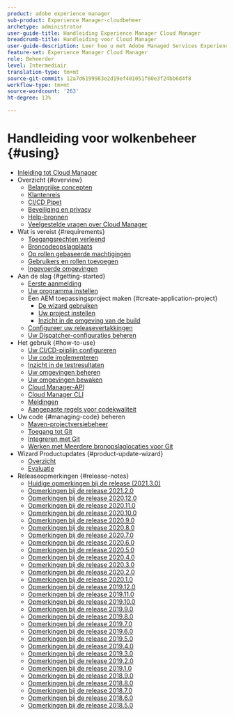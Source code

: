 ```yaml
---
product: adobe experience manager
sub-product: Experience Manager-cloudbeheer
archetype: administrator
user-guide-title: Handleiding Experience Manager Cloud Manager
breadcrumb-title: Handleiding voor Cloud Manager
user-guide-description: Leer hoe u met Adobe Managed Services Experience Manager in de cloud zelf kunt beheren.
feature-set: Experience Manager Cloud Manager
role: Beheerder
level: Intermediair
translation-type: tm+mt
source-git-commit: 12a7d6199983e2d19ef401051f60e3f24bb6d4f8
workflow-type: tm+mt
source-wordcount: '263'
ht-degree: 13%

---
```



# Handleiding voor wolkenbeheer {#using}

+ [Inleiding tot Cloud Manager](introduction-to-cloud-manager.md)
+ Overzicht {#overview}
   + [Belangrijke concepten](key-concepts.md)
   + [Klantenreis](customer-journey.md)
   + [CI/CD Pipet](ci-cd-pipeline.md)
   + [Beveiliging en privacy](security-and-privacy.md)
   + [Help-bronnen](help-resources.md)
   + [Veelgestelde vragen over Cloud Manager](cloud-manager-faqs.md)
+ Wat is vereist {#requirements}
   + [Toegangsrechten verleend](access-rights-granted.md)
   + [Broncodeopslagplaats](source-code-repository.md)
   + [Op rollen gebaseerde machtigingen](role-based-permissions.md)
   + [Gebruikers en rollen toevoegen](setting-up-users-and-roles.md)
   + [Ingevoerde omgevingen](environments-provisioned.md)
+ Aan de slag {#getting-started}
   + [Eerste aanmelding](first-time-login.md)
   + [Uw programma instellen](setting-up-program.md)
   + Een AEM toepassingsproject maken {#create-application-project}
      + [De wizard gebruiken](using-the-wizard.md)
      + [Uw project instellen](setting-up-project.md)
      + [Inzicht in de omgeving van de build](build-environment-details.md)
   + [Configureer uw releasevertakkingen](configure-your-release-branches.md)
   + [Uw Dispatcher-configuraties beheren](dispatcher-configurations.md)
+ Het gebruik {#how-to-use}
   + [Uw CI/CD-pijplijn configureren](configuring-pipeline.md)
   + [Uw code implementeren](deploying-code.md)
   + [Inzicht in de testresultaten](understand-your-test-results.md)
   + [Uw omgevingen beheren](manage-your-environment.md)
   + [Uw omgevingen bewaken](monitor-your-environments.md)
   + [Cloud Manager-API](https://www.adobe.io/apis/experiencecloud/cloud-manager/docs.html)
   + [Cloud Manager CLI](https://github.com/adobe/aio-cli-plugin-cloudmanager/blob/main/README.md)
   + [Meldingen](notifications.md)
   + [Aangepaste regels voor codekwaliteit](custom-code-quality-rules.md)
+ Uw code {#managing-code} beheren
   + [Maven-projectversiebeheer](activating-maven-project.md)
   + [Toegang tot Git](accessing-git.md)
   + [Integreren met Git](setup-cloud-manager-git-integration.md)
   + [Werken met Meerdere bronopslaglocaties voor Git](/help/using/working-with-multiple-source-git-repos.md)
+ Wizard Productupdates {#product-update-wizard}
   + [Overzicht](overview-productupdate-wizard.md)
   + [Evaluatie](evaluation.md)
+ Releaseopmerkingen {#release-notes}
   + [Huidige opmerkingen bij de release (2021.3.0)](release-notes-current.md)
   + [Opmerkingen bij de release 2021.2.0](release-notes-2021-2-0.md)
   + [Opmerkingen bij de release 2020.12.0](release-notes-2020-12-0.md)
   + [Opmerkingen bij de release 2020.11.0](release-notes-2020-11-0.md)
   + [Opmerkingen bij de release 2020.10.0](release-notes-2020-10-0.md)
   + [Opmerkingen bij de release 2020.9.0](release-notes-2020-9-0.md)
   + [Opmerkingen bij de release 2020.8.0](release-notes-2020-8-0.md)
   + [Opmerkingen bij de release 2020.7.0](release-notes-2020-7-0.md)
   + [Opmerkingen bij de release 2020.6.0](release-notes-2020-6-0.md)
   + [Opmerkingen bij de release 2020.5.0](release-notes-2020-5-0.md)
   + [Opmerkingen bij de release 2020.4.0](release-notes-2020-4-0.md)
   + [Opmerkingen bij de release 2020.3.0](release-notes-2020-3-0.md)
   + [Opmerkingen bij de release 2020.2.0](release-notes-2020-2-0.md)
   + [Opmerkingen bij de release 2020.1.0](release-notes-2020-1-0.md)
   + [Opmerkingen bij de release 2019.12.0](release-notes-2019-12-0.md)
   + [Opmerkingen bij de release 2019.11.0](release-notes-2019-11-0.md)
   + [Opmerkingen bij de release 2019.10.0](release-notes-2019-10-0.md)
   + [Opmerkingen bij de release 2019.9.0](release-notes-2019-9-0.md)
   + [Opmerkingen bij de release 2019.8.0](release-notes-2019-8-0.md)
   + [Opmerkingen bij de release 2019.7.0](release-notes-2019-7-0.md)
   + [Opmerkingen bij de release 2019.6.0](release-notes-2019-6-0.md)
   + [Opmerkingen bij de release 2019.5.0](release-notes-2019-5-0.md)
   + [Opmerkingen bij de release 2019.4.0](release-notes-2019-4-0.md)
   + [Opmerkingen bij de release 2019.3.0](release-notes-2019-3-0.md)
   + [Opmerkingen bij de release 2019.2.0](release-notes-2019-2-0.md)
   + [Opmerkingen bij de release 2019.1.0](release-notes-2019-1-0.md)
   + [Opmerkingen bij de release 2018.9.0](release-notes-2018-9-0.md)
   + [Opmerkingen bij de release 2018.8.0](release-notes-2018-8-0.md)
   + [Opmerkingen bij de release 2018.7.0](release-notes-2018-7-0.md)
   + [Opmerkingen bij de release 2018.6.0](release-notes-2018-6-0.md)
   + [Opmerkingen bij de release 2018.5.0](release-notes-2018-5-0.md)
